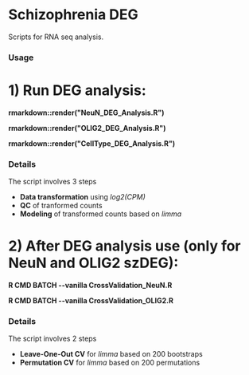 # Schizophrenia DEG
Scripts for RNA seq analysis.

### Usage
# 1) Run DEG analysis: 
**rmarkdown::render("NeuN_DEG_Analysis.R")**

**rmarkdown::render("OLIG2_DEG_Analysis.R")**

**rmarkdown::render("CellType_DEG_Analysis.R")**

### Details
The script involves 3 steps
- **Data transformation** using *log2(CPM)*
- **QC** of tranformed counts
- **Modeling** of transformed counts based on *limma*

# 2) After DEG analysis use (only for NeuN and OLIG2 szDEG):
**R CMD BATCH --vanilla CrossValidation_NeuN.R**

**R CMD BATCH --vanilla CrossValidation_OLIG2.R**

### Details
The script involves 2 steps
- **Leave-One-Out CV** for *limma* based on 200 bootstraps
- **Permutation CV** for *limma* based on 200 permutations
